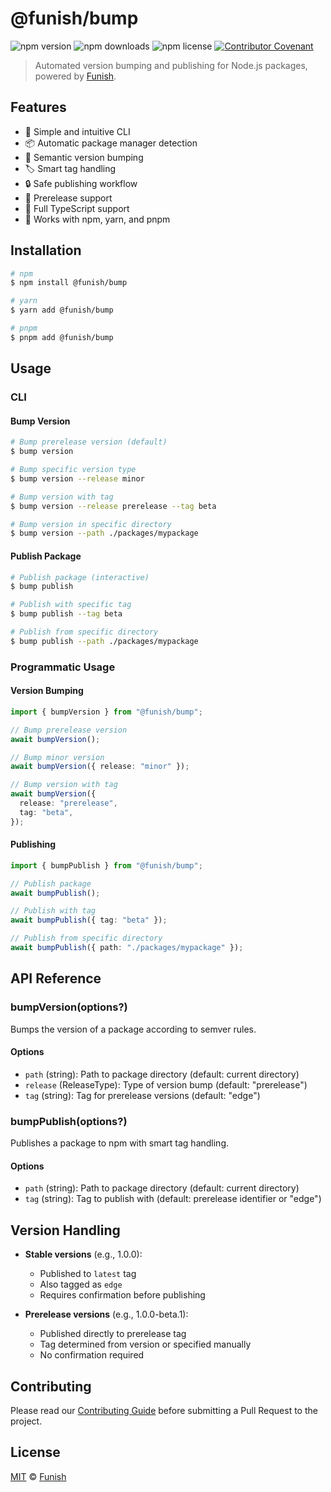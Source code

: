 # @funish/bump

![npm version](https://img.shields.io/npm/v/@funish/bump)
![npm downloads](https://img.shields.io/npm/dw/@funish/bump)
![npm license](https://img.shields.io/npm/l/@funish/bump)
[![Contributor Covenant](https://img.shields.io/badge/Contributor%20Covenant-2.1-4baaaa.svg)](https://www.contributor-covenant.org/version/2/1/code_of_conduct/)

> Automated version bumping and publishing for Node.js packages, powered by [Funish](https://funish.net/).

## Features

- 🚀 Simple and intuitive CLI
- 📦 Automatic package manager detection
- 🔄 Semantic version bumping
- 🏷️ Smart tag handling
- 🔒 Safe publishing workflow
- 💪 Prerelease support
- 🌟 Full TypeScript support
- 🤝 Works with npm, yarn, and pnpm

## Installation

```bash
# npm
$ npm install @funish/bump

# yarn
$ yarn add @funish/bump

# pnpm
$ pnpm add @funish/bump
```

## Usage

### CLI

#### Bump Version

```bash
# Bump prerelease version (default)
$ bump version

# Bump specific version type
$ bump version --release minor

# Bump version with tag
$ bump version --release prerelease --tag beta

# Bump version in specific directory
$ bump version --path ./packages/mypackage
```

#### Publish Package

```bash
# Publish package (interactive)
$ bump publish

# Publish with specific tag
$ bump publish --tag beta

# Publish from specific directory
$ bump publish --path ./packages/mypackage
```

### Programmatic Usage

#### Version Bumping

```ts
import { bumpVersion } from "@funish/bump";

// Bump prerelease version
await bumpVersion();

// Bump minor version
await bumpVersion({ release: "minor" });

// Bump version with tag
await bumpVersion({
  release: "prerelease",
  tag: "beta",
});
```

#### Publishing

```ts
import { bumpPublish } from "@funish/bump";

// Publish package
await bumpPublish();

// Publish with tag
await bumpPublish({ tag: "beta" });

// Publish from specific directory
await bumpPublish({ path: "./packages/mypackage" });
```

## API Reference

### bumpVersion(options?)

Bumps the version of a package according to semver rules.

#### Options

- `path` (string): Path to package directory (default: current directory)
- `release` (ReleaseType): Type of version bump (default: "prerelease")
- `tag` (string): Tag for prerelease versions (default: "edge")

### bumpPublish(options?)

Publishes a package to npm with smart tag handling.

#### Options

- `path` (string): Path to package directory (default: current directory)
- `tag` (string): Tag to publish with (default: prerelease identifier or "edge")

## Version Handling

- **Stable versions** (e.g., 1.0.0):

  - Published to `latest` tag
  - Also tagged as `edge`
  - Requires confirmation before publishing

- **Prerelease versions** (e.g., 1.0.0-beta.1):
  - Published directly to prerelease tag
  - Tag determined from version or specified manually
  - No confirmation required

## Contributing

Please read our [Contributing Guide](../../CONTRIBUTING.md) before submitting a Pull Request to the project.

## License

[MIT](LICENSE) © [Funish](https://funish.net/)
